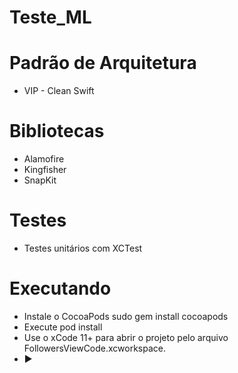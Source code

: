 # Teste_ML

# Padrão de Arquitetura
* VIP - Clean Swift

# Bibliotecas
* Alamofire
* Kingfisher
* SnapKit

# Testes
* Testes unitários com XCTest

# Executando
* Instale o CocoaPods sudo gem install cocoapods
* Execute pod install 
* Use o xCode 11+ para abrir o projeto pelo arquivo FollowersViewCode.xcworkspace.
* ▶️
